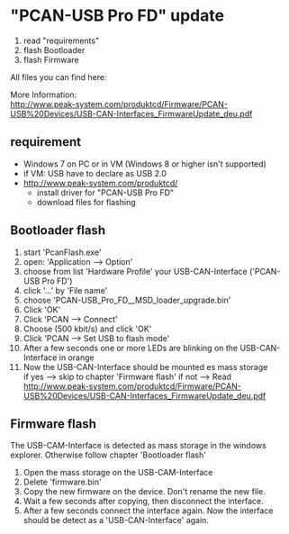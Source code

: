 # "PCAN-USB Pro FD" update
1. read "requirements"
2. flash Bootloader
3. flash Firmware

All files you can find here: 

More Information:   
http://www.peak-system.com/produktcd/Firmware/PCAN-USB%20Devices/USB-CAN-Interfaces_FirmwareUpdate_deu.pdf

## requirement
- Windows 7 on PC or in VM (Windows 8 or higher isn't supported)
- if VM: USB have to declare as USB 2.0
- http://www.peak-system.com/produktcd/
  - install driver for "PCAN-USB Pro FD"
  - download files for flashing

## Bootloader flash
1. start 'PcanFlash.exe'
2. open: 'Application --> Option'
3. choose from list 'Hardware Profile' your USB-CAN-Interface ('PCAN-USB Pro FD')
4. click '...' by 'File name'
5. choose 'PCAN-USB_Pro_FD__MSD_loader_upgrade.bin'
6. Click 'OK'
7. Click 'PCAN --> Connect'
8. Choose (500 kbit/s) and click 'OK'
9. Click 'PCAN --> Set USB to flash mode'
10. After a few seconds one or more LEDs are blinking on the USB-CAN-Interface in orange
11. Now the USB-CAN-Interface should be mounted es mass storage   
    if yes --> skip to chapter 'Firmware flash'
    if not --> Read http://www.peak-system.com/produktcd/Firmware/PCAN-USB%20Devices/USB-CAN-Interfaces_FirmwareUpdate_deu.pdf

## Firmware flash
The USB-CAM-Interface is detected as mass storage in the windows explorer. Otherwise follow chapter 'Bootloader flash'
1. Open the mass storage on the USB-CAM-Interface
2. Delete 'firmware.bin'
3. Copy the new firmware on the device. Don't rename the new file.
4. Wait a few seconds after copying, then disconnect the interface.
5. After a few seconds connect the interface again. Now the interface should be detect as a 'USB-CAN-Interface' again.
